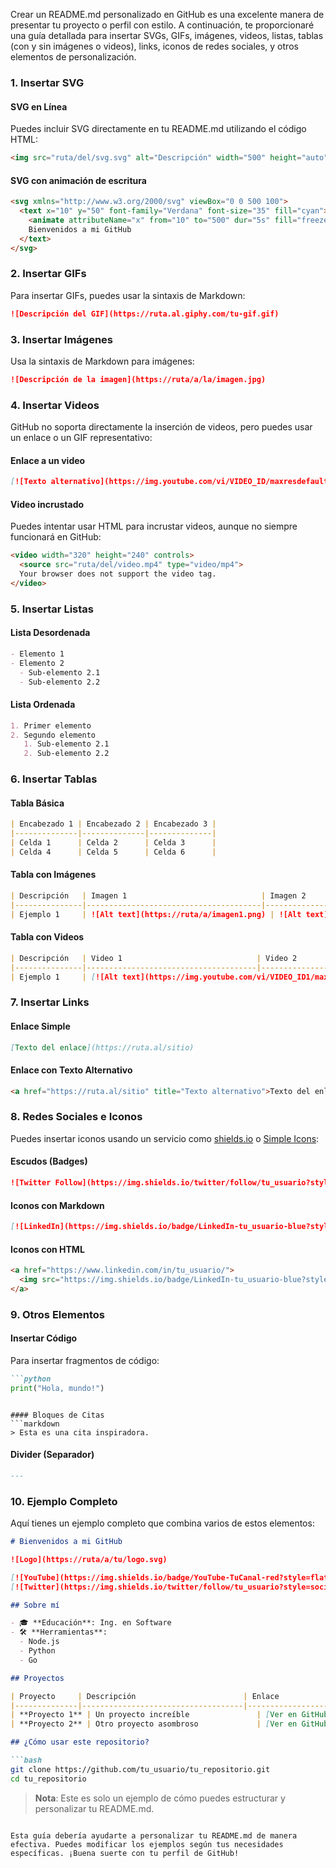 Crear un README.md personalizado en GitHub es una excelente manera de presentar tu proyecto o perfil con estilo. A continuación, te proporcionaré una guía detallada para insertar SVGs, GIFs, imágenes, videos, listas, tablas (con y sin imágenes o videos), links, iconos de redes sociales, y otros elementos de personalización.

### 1. Insertar SVG

#### SVG en Línea
Puedes incluir SVG directamente en tu README.md utilizando el código HTML:
```html
<img src="ruta/del/svg.svg" alt="Descripción" width="500" height="auto">
```

#### SVG con animación de escritura
```html
<svg xmlns="http://www.w3.org/2000/svg" viewBox="0 0 500 100">
  <text x="10" y="50" font-family="Verdana" font-size="35" fill="cyan">
    <animate attributeName="x" from="10" to="500" dur="5s" fill="freeze" />
    Bienvenidos a mi GitHub
  </text>
</svg>
```

### 2. Insertar GIFs

Para insertar GIFs, puedes usar la sintaxis de Markdown:
```markdown
![Descripción del GIF](https://ruta.al.giphy.com/tu-gif.gif)
```

### 3. Insertar Imágenes

Usa la sintaxis de Markdown para imágenes:
```markdown
![Descripción de la imagen](https://ruta/a/la/imagen.jpg)
```

### 4. Insertar Videos

GitHub no soporta directamente la inserción de videos, pero puedes usar un enlace o un GIF representativo:

#### Enlace a un video
```markdown
[![Texto alternativo](https://img.youtube.com/vi/VIDEO_ID/maxresdefault.jpg)](https://www.youtube.com/watch?v=VIDEO_ID)
```

#### Video incrustado
Puedes intentar usar HTML para incrustar videos, aunque no siempre funcionará en GitHub:
```html
<video width="320" height="240" controls>
  <source src="ruta/del/video.mp4" type="video/mp4">
  Your browser does not support the video tag.
</video>
```

### 5. Insertar Listas

#### Lista Desordenada
```markdown
- Elemento 1
- Elemento 2
  - Sub-elemento 2.1
  - Sub-elemento 2.2
```

#### Lista Ordenada
```markdown
1. Primer elemento
2. Segundo elemento
   1. Sub-elemento 2.1
   2. Sub-elemento 2.2
```

### 6. Insertar Tablas

#### Tabla Básica
```markdown
| Encabezado 1 | Encabezado 2 | Encabezado 3 |
|--------------|--------------|--------------|
| Celda 1      | Celda 2      | Celda 3      |
| Celda 4      | Celda 5      | Celda 6      |
```

#### Tabla con Imágenes
```markdown
| Descripción   | Imagen 1                              | Imagen 2                              |
|---------------|---------------------------------------|---------------------------------------|
| Ejemplo 1     | ![Alt text](https://ruta/a/imagen1.png) | ![Alt text](https://ruta/a/imagen2.png) |
```

#### Tabla con Videos
```markdown
| Descripción   | Video 1                              | Video 2                              |
|---------------|--------------------------------------|--------------------------------------|
| Ejemplo 1     | [![Alt text](https://img.youtube.com/vi/VIDEO_ID1/maxresdefault.jpg)](https://www.youtube.com/watch?v=VIDEO_ID1) | [![Alt text](https://img.youtube.com/vi/VIDEO_ID2/maxresdefault.jpg)](https://www.youtube.com/watch?v=VIDEO_ID2) |
```

### 7. Insertar Links

#### Enlace Simple
```markdown
[Texto del enlace](https://ruta.al/sitio)
```

#### Enlace con Texto Alternativo
```html
<a href="https://ruta.al/sitio" title="Texto alternativo">Texto del enlace</a>
```

### 8. Redes Sociales e Iconos

Puedes insertar iconos usando un servicio como [shields.io](https://shields.io/) o [Simple Icons](https://simpleicons.org/):

#### Escudos (Badges)
```markdown
![Twitter Follow](https://img.shields.io/twitter/follow/tu_usuario?style=social)
```

#### Iconos con Markdown
```markdown
[![LinkedIn](https://img.shields.io/badge/LinkedIn-tu_usuario-blue?style=flat-square&logo=linkedin)](https://www.linkedin.com/in/tu_usuario/)
```

#### Iconos con HTML
```html
<a href="https://www.linkedin.com/in/tu_usuario/">
  <img src="https://img.shields.io/badge/LinkedIn-tu_usuario-blue?style=flat-square&logo=linkedin" alt="LinkedIn">
</a>
```

### 9. Otros Elementos

#### Insertar Código
Para insertar fragmentos de código:
```markdown
```python
print("Hola, mundo!")
```
```

#### Bloques de Citas
```markdown
> Esta es una cita inspiradora.
```

#### Divider (Separador)
```markdown
---
```

### 10. Ejemplo Completo

Aquí tienes un ejemplo completo que combina varios de estos elementos:
```markdown
# Bienvenidos a mi GitHub

![Logo](https://ruta/a/tu/logo.svg)

[![YouTube](https://img.shields.io/badge/YouTube-TuCanal-red?style=flat-square&logo=youtube)](https://youtube.com/tu_canal)
[![Twitter](https://img.shields.io/twitter/follow/tu_usuario?style=social)](https://twitter.com/tu_usuario)

## Sobre mí

- 🎓 **Educación**: Ing. en Software
- 🛠 **Herramientas**: 
  - Node.js
  - Python
  - Go

## Proyectos

| Proyecto     | Descripción                        | Enlace                        |
|--------------|------------------------------------|-------------------------------|
| **Proyecto 1** | Un proyecto increíble               | [Ver en GitHub](https://github.com/tu_usuario/proyecto1) |
| **Proyecto 2** | Otro proyecto asombroso             | [Ver en GitHub](https://github.com/tu_usuario/proyecto2) |

## ¿Cómo usar este repositorio?

```bash
git clone https://github.com/tu_usuario/tu_repositorio.git
cd tu_repositorio
```

> **Nota**: Este es solo un ejemplo de cómo puedes estructurar y personalizar tu README.md.
```

Esta guía debería ayudarte a personalizar tu README.md de manera efectiva. Puedes modificar los ejemplos según tus necesidades específicas. ¡Buena suerte con tu perfil de GitHub!

